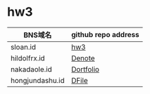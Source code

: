 # hw3

| BNS域名 | github repo address|
|---|---|
|sloan.id| [hw3](https://github.com/sloan8633/blockstack-sloan-hw3) |
|hildolfrx.id| [Denote](https://github.com/Satoshi-Kusumoto/denote/tree/hw3)|
|nakadaole.id|[Dortfolio](https://github.com/NakaDaoLe/Dortfolio/tree/hw3)|
|hongjundashu.id| [DFile](https://5e18f92211a312000a3aa6ea--agitated-austin-ee47cb.netlify.com/) |
